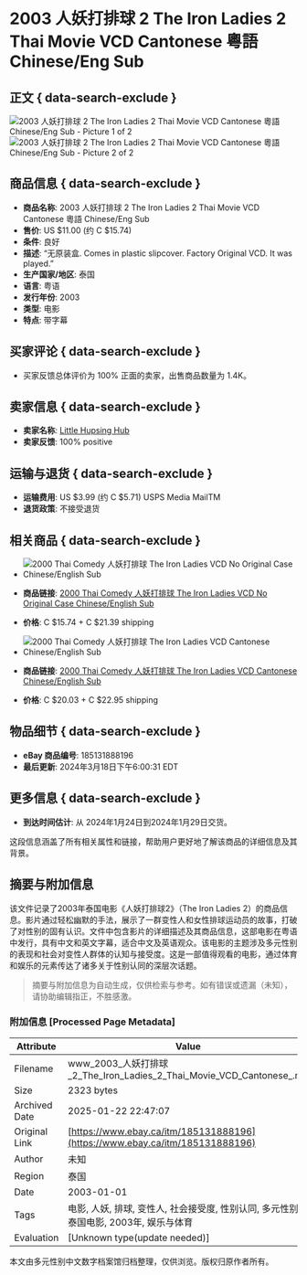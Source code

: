 # 2003 人妖打排球 2 The Iron Ladies 2 Thai Movie VCD Cantonese 粵語 Chinese/Eng Sub

## 正文 { data-search-exclude }


![2003 人妖打排球 2 The Iron Ladies 2 Thai Movie VCD Cantonese 粵語 Chinese/Eng Sub - Picture 1 of 2](https://i.ebayimg.com/images/g/UVIAAOSwX9Nhee9c/s-l500.webp)
![2003 人妖打排球 2 The Iron Ladies 2 Thai Movie VCD Cantonese 粵語 Chinese/Eng Sub - Picture 2 of 2](https://i.ebayimg.com/images/g/on8AAOSwRk1hefCy/s-l500.webp)

## 商品信息 { data-search-exclude }
- **商品名称**: 2003 人妖打排球 2 The Iron Ladies 2 Thai Movie VCD Cantonese 粵語 Chinese/Eng Sub
- **售价**: US $11.00 (约 C $15.74)
- **条件**: 良好
- **描述**: “无原装盒. Comes in plastic slipcover. Factory Original VCD. It was played.” 
- **生产国家/地区**: 泰国
- **语言**: 粤语
- **发行年份**: 2003
- **类型**: 电影
- **特点**: 带字幕

## 买家评论 { data-search-exclude }
- 买家反馈总体评价为 100% 正面的卖家，出售商品数量为 1.4K。

## 卖家信息 { data-search-exclude }
- **卖家名称**: [Little Hupsing Hub](https://www.ebay.ca/str/littlehupsinghub?_trksid=p4429486.m145687.l149266)
- **卖家反馈**: 100% positive

## 运输与退货 { data-search-exclude }
- **运输费用**: US $3.99 (约 C $5.71) USPS Media MailTM
- **退货政策**: 不接受退货

## 相关商品 { data-search-exclude }
- ![2000 Thai Comedy 人妖打排球 The Iron Ladies VCD No Original Case Chinese/English Sub](https://i.ebayimg.com/thumbs/images/g/D9kAAOSwroRhfB~7/s-l96.jpg)
- **商品链接**: [2000 Thai Comedy 人妖打排球 The Iron Ladies VCD No Original Case Chinese/English Sub](https://www.ebay.ca/itm/185134807419)
- **价格**: C $15.74 + C $21.39 shipping

- ![2000 Thai Comedy 人妖打排球 The Iron Ladies VCD Cantonese Chinese/English Sub](https://i.ebayimg.com/thumbs/images/g/vNUAAOSw-jll-LqD/s-l96.jpg)
- **商品链接**: [2000 Thai Comedy 人妖打排球 The Iron Ladies VCD Cantonese Chinese/English Sub](https://www.ebay.ca/itm/186351528524)
- **价格**: C $20.03 + C $22.95 shipping

## 物品细节 { data-search-exclude }
- **eBay 商品编号**: 185131888196
- **最后更新**: 2024年3月18日下午6:00:31 EDT

## 更多信息 { data-search-exclude }
- **到达时间估计**: 从 2024年1月24日到2024年1月29日交货。

这段信息涵盖了所有相关属性和链接，帮助用户更好地了解该商品的详细信息及其背景。
<!-- tcd_original_link https://www.ebay.ca/itm/185131888196 -->


## 摘要与附加信息

<!-- tcd_abstract -->
该文件记录了2003年泰国电影《人妖打排球2》（The Iron Ladies 2）的商品信息。影片通过轻松幽默的手法，展示了一群变性人和女性排球运动员的故事，打破了对性别的固有认识。文件中包含影片的详细描述及其商品信息，这部电影在粤语中发行，具有中文和英文字幕，适合中文及英语观众。该电影的主题涉及多元性别的表现和社会对变性人群体的认知与接受度。这是一部值得观看的电影，通过体育和娱乐的元素传达了诸多关于性别认同的深层次话题。
<!-- tcd_abstract_end -->

> 摘要与附加信息为自动生成，仅供检索与参考。如有错误或遗漏（未知），请协助编辑指正，不胜感激。

### 附加信息 [Processed Page Metadata]

| Attribute       | Value                                  |
|-----------------|----------------------------------------|
| Filename        | www_2003_人妖打排球_2_The_Iron_Ladies_2_Thai_Movie_VCD_Cantonese_.md                             |
| Size            | 2323 bytes                           |
| Archived Date   | 2025-01-22 22:47:07                             |
| Original Link   | [https://www.ebay.ca/itm/185131888196](https://www.ebay.ca/itm/185131888196)                       |
| Author          | 未知                               |
| Region          | 泰国                               |
| Date            | 2003-01-01                                 |
| Tags            | 电影, 人妖, 排球, 变性人, 社会接受度, 性别认同, 多元性别, 泰国电影, 2003年, 娱乐与体育                                 |
| Evaluation            | [Unknown type(update needed)]                                 |
<!-- tcd_table_end -->

本文由多元性别中文数字档案馆归档整理，仅供浏览。版权归原作者所有。
